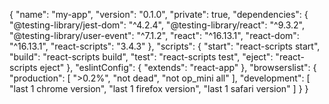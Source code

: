 {
		"name": "my-app",
		"version": "0.1.0",
		"private": true,
		"dependencies": {
			"@testing-library/jest-dom": "^4.2.4",
			"@testing-library/react": "^9.3.2",
			"@testing-library/user-event": "^7.1.2",
			"react": "^16.13.1",
			"react-dom": "^16.13.1",
			"react-scripts": "3.4.3"
		},
		"scripts": {
			"start": "react-scripts start",
			"build": "react-scripts build",
			"test": "react-scripts test",
			"eject": "react-scripts eject"
		},
		"eslintConfig": {
			"extends": "react-app"
		},
		"browserslist": {
			"production": [
				">0.2%",
				"not dead",
				"not op_mini all"
			],
			"development": [
				"last 1 chrome version",
				"last 1 firefox version",
				"last 1 safari version"
			]
		}
		}
		